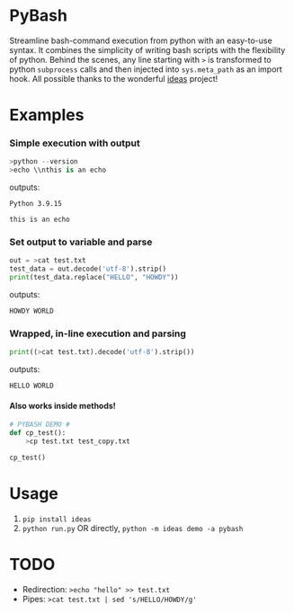 # PyBash

Streamline bash-command execution from python with an easy-to-use syntax. It combines the simplicity of writing bash scripts with the flexibility of python. Behind the scenes, any line starting with `>` is transformed to python `subprocess` calls and then injected into `sys.meta_path` as an import hook. All possible thanks to the wonderful [ideas](https://github.com/aroberge/ideas) project!


# Examples

### Simple execution with output
```python
>python --version
>echo \\nthis is an echo
```
outputs:
```
Python 3.9.15

this is an echo
```

### Set output to variable and parse
```python
out = >cat test.txt
test_data = out.decode('utf-8').strip()
print(test_data.replace("HELLO", "HOWDY"))
```
outputs:
```
HOWDY WORLD
```

### Wrapped, in-line execution and parsing
```python
print((>cat test.txt).decode('utf-8').strip())
```
outputs:
```
HELLO WORLD
```

#### Also works inside methods!
```python
# PYBASH DEMO #
def cp_test():
    >cp test.txt test_copy.txt

cp_test()
```

# Usage
1. `pip install ideas`
2. `python run.py` OR directly, `python -m ideas demo -a pybash`


# TODO
- Redirection: `>echo "hello" >> test.txt`
- Pipes: `>cat test.txt | sed 's/HELLO/HOWDY/g'`